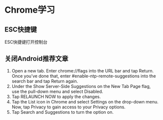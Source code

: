 ﻿# Chrome学习

## ESC快捷键

ESC快捷键打开控制台

## 关闭Android推荐文章

1. Open a new tab. Enter chrome://flags into the URL bar and tap Return. Once you’ve done that, enter #enable-ntp-remote-suggestions into the search bar and tap Return again.
2.  Under the Show Server-Side Suggestions on the New Tab Page flag, use the pull-down menu and select Disabled.
3.  Tap RELAUNCH NOW to apply the changes.
4.  Tap the List icon in Chrome and select Settings on the drop-down menu. Now, tap Privacy to gain access to your Privacy options.
5.  Tap Search and Suggestions to turn the option on.




